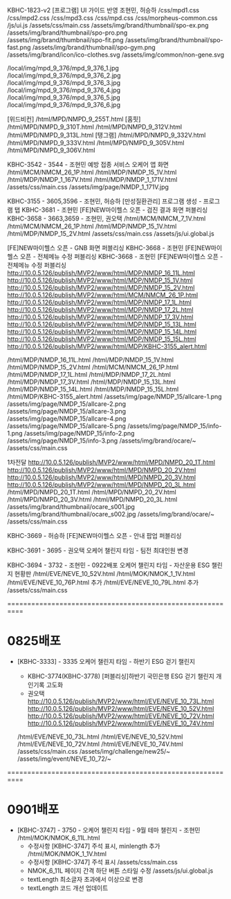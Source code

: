 KBHC-1823-v2
[프로그램] UI 가이드 반영
조현민, 허승하
  /css/mpd1.css
  /css/mpd2.css
  /css/mpd3.css
  /css/mpd.css
  /css/morpheus-common.css
  /js/ui.js
  /assets/css/main.css
  /assets/img/brand/thumbnail/spo-ex.png
  /assets/img/brand/thumbnail/spo-pro.png
  /assets/img/brand/thumbnail/spo-fit.png
  /assets/img/brand/thumbnail/spo-fast.png
  /assets/img/brand/thumbnail/spo-gym.png
  /assets/img/brand/icon/ico-clothes.svg
  /assets/img/common/non-gene.svg

  /local/img/mpd_9_376/mpd_9_376_1.jpg
  /local/img/mpd_9_376/mpd_9_376_2.jpg
  /local/img/mpd_9_376/mpd_9_376_3.jpg
  /local/img/mpd_9_376/mpd_9_376_4.jpg
  /local/img/mpd_9_376/mpd_9_376_5.jpg
  /local/img/mpd_9_376/mpd_9_376_6.jpg

  [위드비컨]
  /html/MPD/NMPD_9_255T.html
  [홈핏]
  /html/MPD/NMPD_9_310T.html
  /html/MPD/NMPD_9_312V.html
  /html/MPD/NMPD_9_313L.html
  [탱그램]
  /html/MPD/NMPD_9_332V.html
  /html/MPD/NMPD_9_333V.html
  /html/MPD/NMPD_9_305V.html
  /html/MPD/NMPD_9_306V.html


KBHC-3542 - 3544 - 조현민
예방 접종 서비스 오케어 앱 화면
  /html/MCM/NMCM_26_1P.html
  /html/MDP/NMDP_15_1V.html
  /html/MDP/NMDP_1_167V.html
  /html/MDP/NMDP_1_171V.html
  /assets/css/main.css
  /assets/img/page/NMDP_1_171V.jpg


KBHC-3155 - 3605,3596  - 조현민, 허승하
[만성질환관리] 프로그램 생성 - 프로그램 탭
  KBHC-3681 - 조현민
  [FE]NEW마이헬스 오픈 - 검진 결과 화면 퍼블리싱
  KBHC-3658 - 3663,3659 - 조현민, 권오택
    /html/MCM/NMCM_7_1V.html
    /html/MCM/NMCM_26_1P.html
    /html/MDP/NMDP_15_1V.html
    /html/MDP/NMDP_15_2V.html
    /assets/css/main.css
    /assets/js/ui.global.js

  [FE]NEW마이헬스 오픈 - GNB 화면 퍼블리싱
  KBHC-3668 - 조현민
  [FE]NEW마이헬스 오픈 - 전체메뉴 수정 퍼블리싱
  KBHC-3668 - 조현민
  [FE]NEW마이헬스 오픈 - 전체메뉴 수정 퍼블리싱
  http://10.0.5.126/publish/MVP2/www/html/MDP/NMDP_16_11L.html
  http://10.0.5.126/publish/MVP2/www/html/MDP/NMDP_15_1V.html
  http://10.0.5.126/publish/MVP2/www/html/MDP/NMDP_15_2V.html
  http://10.0.5.126/publish/MVP2/www/html/MCM/NMCM_26_1P.html
  http://10.0.5.126/publish/MVP2/www/html/MDP/NMDP_17_1L.html
  http://10.0.5.126/publish/MVP2/www/html/MDP/NMDP_17_2L.html
  http://10.0.5.126/publish/MVP2/www/html/MDP/NMDP_17_3V.html
  http://10.0.5.126/publish/MVP2/www/html/MDP/NMDP_15_13L.html
  http://10.0.5.126/publish/MVP2/www/html/MDP/NMDP_15_14L.html
  http://10.0.5.126/publish/MVP2/www/html/MDP/NMDP_15_15L.html
  http://10.0.5.126/publish/MVP2/www/html/MDP/KBHC-3155_alert.html

  /html/MDP/NMDP_16_11L.html
  /html/MDP/NMDP_15_1V.html
  /html/MDP/NMDP_15_2V.html
  /html/MCM/NMCM_26_1P.html
  /html/MDP/NMDP_17_1L.html
  /html/MDP/NMDP_17_2L.html
  /html/MDP/NMDP_17_3V.html
  /html/MDP/NMDP_15_13L.html
  /html/MDP/NMDP_15_14L.html
  /html/MDP/NMDP_15_15L.html
  /html/MDP/KBHC-3155_alert.html
  /assets/img/page/NMDP_15/allcare-1.png
  /assets/img/page/NMDP_15/allcare-2.png
  /assets/img/page/NMDP_15/allcare-3.png
  /assets/img/page/NMDP_15/allcare-4.png
  /assets/img/page/NMDP_15/allcare-5.png
  /assets/img/page/NMDP_15/info-1.png
  /assets/img/page/NMDP_15/info-2.png
  /assets/img/page/NMDP_15/info-3.png
  /assets/img/brand/ocare/~
  /assets/css/main.css

  1차전달
  http://10.0.5.126/publish/MVP2/www/html/MPD/NMPD_20_1T.html
  http://10.0.5.126/publish/MVP2/www/html/MPD/NMPD_20_2V.html
  http://10.0.5.126/publish/MVP2/www/html/MPD/NMPD_20_3V.html
  http://10.0.5.126/publish/MVP2/www/html/MPD/NMPD_20_3L.html
  /html/MPD/NMPD_20_1T.html
  /html/MPD/NMPD_20_2V.html
  /html/MPD/NMPD_20_3V.html
  /html/MPD/NMPD_20_3L.html
  /assets/img/brand/thumbnail/ocare_s001.jpg
  /assets/img/brand/thumbnail/ocare_s002.jpg
  /assets/img/brand/ocare/~
  /assets/css/main.css


KBHC-3669 - 허승하
[FE]NEW마이헬스 오픈 - 안내 팝업 퍼블리싱

KBHC-3691 - 3695 - 권오택
오케어 챌린지 타임 - 팀전 최대인원 변경

KBHC-3694 - 3732 - 조현민 - 0922배포
오케어 챌린지 타임 - 자산운용 ESG 챌린지 현황판
  /html/EVE/NEVE_10_52V.html
  /html/MOK/NMOK_1_1V.html
  /html/EVE/NEVE_10_76P.html 추가
  /html/EVE/NEVE_10_79L.html 추가
  /assets/css/main.css

==========================================================

# 0825배포

- [KBHC-3333] - 3335 오케어 챌린지 타임 - 하반기 ESG 걷기 챌린지 
  - KBHC-3774(KBHC-3778) [퍼블리싱]하반기 국민은행 ESG 걷기 챌린지 개인기록 고도화
  - 권오택
http://10.0.5.126/publish/MVP2/www/html/EVE/NEVE_10_73L.html
http://10.0.5.126/publish/MVP2/www/html/EVE/NEVE_10_52V.html
http://10.0.5.126/publish/MVP2/www/html/EVE/NEVE_10_72V.html
http://10.0.5.126/publish/MVP2/www/html/EVE/NEVE_10_74V.html

  /html/EVE/NEVE_10_73L.html
  /html/EVE/NEVE_10_52V.html
  /html/EVE/NEVE_10_72V.html
  /html/EVE/NEVE_10_74V.html
  /assets/css/main.css
  /assets/img/challenge/new25/~
  /assets/img/event/NEVE_10_72/~
  
==========================================================

# 0901배포

- [KBHC-3747] - 3750 - 오케어 챌린지 타임 - 9월 테마 챌린지 - 조현민
  /html/MOK/NMOK_6_11L.html
    - 수정사항 [KBHC-3747] 주석 표시, minlength 추가
  /html/MOK/NMOK_1_1V.html
    - 수정사항 [KBHC-3747] 주석 표시
  /assets/css/main.css
    - NMOK_6_11L 페이지 간격 하단 버튼 스타일 수정
  /assets/js/ui.global.js 
    - textLength 최소글자 초과에서 이상으로 변경
    - textLength 코드 개선 업데이트

